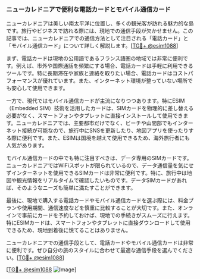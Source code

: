 ### ニューカレドニアで便利な電話カードとモバイル通信カード

ニューカレドニアは美しい南太平洋に位置し、多くの観光客が訪れる魅力的な島です。旅行やビジネスで訪れる際には、現地での通信手段が欠かせません。この記事では、ニューカレドニアでの通信方法として注目される「電話カード」と「モバイル通信カード」について詳しく解説します。[[TG💪+ @esim1088](https://t.me/s/esim1088)]

まず、電話カードは現地の公用語であるフランス語圏の地域では非常に便利です。例えば、市外や国際通話を頻繁にする場合、電話カードは手軽に利用できるツールです。特に長期滞在や家族と連絡を取りたい場合、電話カードはコストパフォーマンスが優れています。また、インターネット環境が整っていない場所でも安心して使用できます。

一方で、現代ではモバイル通信カードが主流になりつつあります。特にESIM（Embedded SIM）技術を活用したカードは、SIMカードを物理的に差し替える必要がなく、スマートフォンやタブレットに直接インストールして使用できます。ニューカレドニアでは、主要都市だけでなく、ビーチや山間部でもインターネット接続が可能なので、旅行中にSNSを更新したり、地図アプリを使ったりする際に便利です。また、ESIMは国境を越えて使用できるため、海外旅行者にも人気があります。

モバイル通信カードの中でも特に注目すべきは、データ専用のSIMカードです。ニューカレドニアではWiFiスポットが限られているので、データ通信量を気にせずインターネットを使用できるSIMカードは非常に便利です。特に、旅行中は地図や観光情報をリアルタイムで確認したいものです。データSIMカードがあれば、そのようなニーズも簡単に満たすことができます。

最後に、現地で購入する電話カードやモバイル通信カードを選ぶ際には、料金プランや使用期間、通信速度などを慎重に比較することが大切です。また、オンラインで事前にカードを予約しておけば、現地での手続きがスムーズに行えます。特にESIMカードは、スマートフォンやタブレットに直接ダウンロードして使用できるため、現地到着後に慌てることはありません。

ニューカレドニアでの通信手段として、電話カードやモバイル通信カードは非常に便利です。ぜひ自分の旅のスタイルに合わせて最適な通信手段を選んでください。[[TG💪+ @esim1088](https://t.me/s/esim1088)]

[[TG💪+ @esim1088](https://t.me/s/esim1088) ![Image](https://i.postimg.cc/Y0z9fWf4/image.png)]